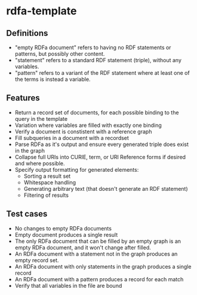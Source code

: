 # rdfa-template

## Definitions

* "empty RDFa document" refers to having no RDF statements or patterns, but possibly other content.
* "statement" refers to a standard RDF statement (triple), without any variables.
* "pattern" refers to a variant of the RDF statement where at least one of the terms is instead a variable.


## Features

* Return a record set of documents, for each possible binding to the query in the template
* Variation where variables are filled with exactly one binding
* Verify a document is constistent with a reference graph
* Fill subqueries in a document with a recordset
* Parse RDFa as it's output and ensure every generated triple does exist in the graph
* Collapse full URIs into CURIE, term, or URI Reference forms if desired and where possible.
* Specify output formatting for generated elements:
	* Sorting a result set
	* Whitespace handling
	* Generating arbitrary text (that doesn't generate an RDF statement)
	* Filtering of results


## Test cases
* No changes to empty RDFa documents
* Empty document produces a single result
* The only RDFa document that can be filled by an empty graph is an empty RDFa document, and it won't change after filled.
* An RDFa document with a statement not in the graph produces an empty record set.
* An RDFa document with only statements in the graph produces a single record
* An RDFa document with a pattern produces a record for each match
* Verify that all variables in the file are bound


